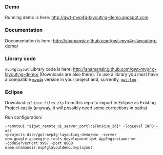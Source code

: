 ### Demo

Running demo is here: http://gwt-mvp4g-layouting-demo.appspot.com

### Documentation

Documentation is here: http://shamansir.github.com/gwt-mvp4g-layouting-demo/

### Library code

`mvp4glayout` Library code is here: http://shamansir.github.com/gwt-mvp4g-layouting-demo/ (Downloads are also there). To use a library you must have a compatible [`mvp4g`](http://code.google.com/p/mvp4g) version in your project and, currently, [`gwt-log`](http://code.google.com/p/gwt-log).

### Eclipse

Download `eclipse-files.zip` from this repo to import in Eclipse as Existing Project easily (anyway, it will possibly need some corrections in paths)

Run configuration:

    -remoteUI "${gwt_remote_ui_server_port}:${unique_id}" -logLevel INFO -war
    <projects-dir>/gwt-mvp4g-layouting-demo/war -server com.google.appengine.tools.development.gwt.AppEngineLauncher 
    -codeServerPort 9997 -port 8888 name.shamansir.mvp4glayoutdemo.mvplayout
